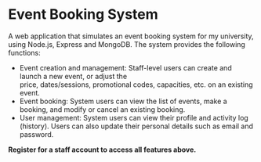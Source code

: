 # Event Booking System
A web application that simulates an event booking system for my university, using Node.js, Express and MongoDB. The system provides the following functions: 
- Event  creation  and  management:  Staff-level users  can  create  and  launch  a  new  event,  or  adjust  the  
price, dates/sessions, promotional codes, capacities, etc. on an existing event.  
- Event booking: System users can view the list of events, make a booking, and modify or cancel an existing booking.  
- User management: System users can view their profile and activity log (history). Users can also update their personal details such as email and password.

**Register for a staff account to access all features above.**
